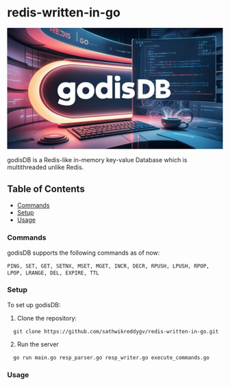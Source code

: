 # redis-written-in-go
![godisDB](images/godis.jpeg)

godisDB is a Redis-like in-memory key-value Database which is multithreaded unlike Redis.

## Table of Contents
* [Commands](#commands)
* [Setup](#setup)
* [Usage](#usage)

### Commands
godisDB supports the following commands as of now:
```
PING, SET, GET, SETNX, MSET, MGET, INCR, DECR, RPUSH, LPUSH, RPOP, LPOP, LRANGE, DEL, EXPIRE, TTL
```

### Setup
To set up godisDB:
1. Clone the repository:  
```
  git clone https://github.com/sathwikreddygv/redis-written-in-go.git
```
2. Run the server
```
  go run main.go resp_parser.go resp_writer.go execute_commands.go
```

### Usage
